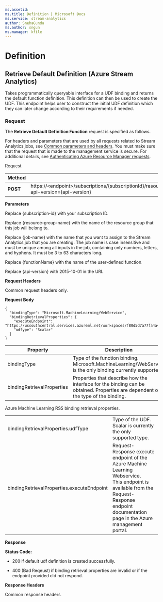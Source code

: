 ```yaml
---
ms.assetid: 
ms.title: Definition | Microsoft Docs
ms.service: stream-analytics
author: SnehaGunda
ms.author: sngun
ms.manager: kfile
---
```


# Definition

## Retrieve Default Definition (Azure Stream Analytics)
  Takes programmatically queryable interface for a UDF binding and returns the default function definition. This definition can then be used to create the UDF. This endpoint helps user to construct the initial UDF definition which they can later change according to their requirements if needed.  
  
### Request  
 The **Retrieve Default Definition Function** request is specified as follows.  
  
 For headers and parameters that are used by all requests related to Stream Analytics jobs, see [Common parameters and headers](http://msdn.microsoft.com/library/azure/8d088ecc-26eb-42e9-8acc-fe929ed33563). You must make sure that the request that is made to the management service is secure. For additional details, see [Authenticating Azure Resource Manager requests](http://msdn.microsoft.com/library/azure/dn790557.aspx).  
  
 Request  
  
|Method|Request URI|  
|------------|-----------------|  
|**POST**|https://<endpoint\>/subscriptions/{subscriptionId}/resourceGroups/{resourceGroupName}/providers/Microsoft.StreamAnalytics/streamingjobs/{jobName}/functions/{functionName}/RetrieveDefaultDefinition?api-version={api-version}|  
  
 **Parameters**  
  
 Replace {subscription-id} with your subscription ID.  
  
 Replace {resource-group-name} with the name of the resource group that this job will belong to.  
  
 Replace {job-name} with the name that you want to assign to the Stream Analytics job that you are creating. The job name is case insensitive and must be unique among all inputs in the job, containing only numbers, letters, and hyphens. It must be 3 to 63 characters long.  
  
 Replace {functionName} with the name of the user-defined function.  
  
 Replace {api-version} with 2015-10-01 in the URI.  
  
 **Request Headers**  
  
 Common request headers only.  
  
 **Request Body**  
  
```  
{  
  "bindingType": "Microsoft.MachineLearning/WebService",  
  "bindingRetrievalProperties": {  
    "executeEndpoint": "https://ussouthcentral.services.azureml.net/workspaces/f80d5d7a77fa4a46bf2a30c63c078dca/services/b7be5e40fd194258896fb602c1858eaf/execute",  
    "udfype": "Scalar"  
  }  
}  
```  
  
|Property|Description|  
|--------------|-----------------|  
|bindingType|Type of the function binding. Microsoft.MachineLearning/WebService is the only binding currently supported.|  
|bindingRetrievalProperties|Properties that describe how the interface for the binding can be obtained. Properties are dependent on the type of the binding.|  
  
 Azure Machine Learning RSS binding retrieval properties.  
  
|||  
|-|-|  
|bindingRetrievalProperties.udfType|Type of the UDF. Scalar is currently the only supported type.|  
|bindingRetrievalProperties.executeEndpoint|Request-Response execute endpoint of the Azure Machine Learning Webservice. <br />This endpoint is available from the Request-Response endpoint documentation page in the Azure management portal.|  
  
 **Response**  
  
 **Status Code:**  
  
-   200 if default udf definition is created successfully.  
  
-   400 (Bad Reqeust) if binding retrieval properties are invalid or if the endpoint provided did not respond.  
  
 **Response Headers**  
  
 Common response headers  
  
  